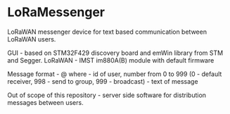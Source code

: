 # LoRaMessenger
LoRaWAN messenger device for text based communication between LoRaWAN users.

GUI - based on STM32F429 discovery board and emWin library from STM and Segger.
LoRaWAN - IMST im880A(B) module with default firmware

Message format - <id>@<message>
  where <id> - id of user, number from 0 to 999 (0 - default receiver, 998 - send to group, 999 - broadcast)
  <message> - text of message

Out of scope of this repository - server side software for distribution messages between users. 
